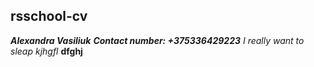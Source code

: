 ## rsschool-cv
***Alexandra Vasiliuk***
***Contact number: +375336429223***
*I really want to sleap*
*kjhgfl*
**dfghj**
